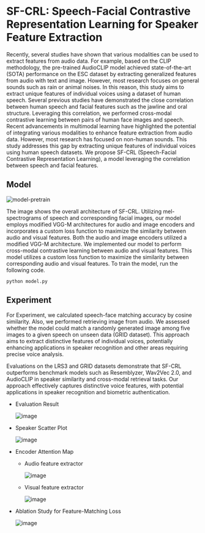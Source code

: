# SF-CRL: Speech-Facial Contrastive Representation Learning for Speaker Feature Extraction

Recently, several studies have shown that various modalities can be used to extract features from audio data. For example, based on the CLIP methodology, the pre-trained AudioCLIP model achieved state-of-the-art (SOTA) performance on the ESC dataset by extracting generalized features from audio with text and image.
However, most research focuses on general sounds such as rain or animal noises. In this reason, this study aims to extract unique features of individual voices using a dataset of human speech. Several previous studies have demonstrated the close correlation between human speech and facial features such as the jawline and oral structure. Leveraging this correlation, we performed cross-modal contrastive learning between pairs of human face images and speech.
Recent advancements in multimodal learning have highlighted the potential of integrating various modalities to enhance feature extraction from audio data. However, most research has focused on non-human sounds. This study addresses this gap by extracting unique features of individual voices using human speech datasets.
We propose SF-CRL (Speech-Facial Contrastive Representation Learning), a model leveraging the correlation between speech and facial features. 

## Model

![model-pretrain](https://github.com/dxlabskku/2024capstone_SFCRL/assets/149983937/99e568d1-9201-4263-9263-d136ffb5bd60)

The image shows the overall architecture of SF-CRL. Utilizing mel-spectrograms of speech and corresponding facial images, our model employs modified VGG-M architectures for audio and image encoders and incorporates a custom loss function to maximize the similarity between audio and visual features. Both the audio and image encoders utilized a modified VGG-M architecture. We implemented our model to perform cross-modal contrastive learning between audio and visual features. This model utilizes a custom loss function to maximize the similarity between corresponding audio and visual features. To train the model, run the following code.

```
python model.py
```

## Experiment

For Experiment, we calculated speech-face matching accuracy by cosine similarity. Also, we performed retrieving image from audio. We assessed whether the model could match a randomly generated image among five images to a given speech on unseen data (GRID dataset). This approach aims to extract distinctive features of individual voices, potentially enhancing applications in speaker recognition and other areas requiring precise voice analysis.

Evaluations on the LRS3 and GRID datasets demonstrate that SF-CRL outperforms benchmark models such as Resemblyzer, Wav2Vec 2.0, and AudioCLIP in speaker similarity and cross-modal retrieval tasks. Our approach effectively captures distinctive voice features, with potential applications in speaker recognition and biometric authentication. 

- Evaluation Result
  
  ![image](https://github.com/dxlabskku/2024capstone_SFCRL/assets/149983937/d7d33fea-02ab-4f78-a89e-dbea752a9796)


- Speaker Scatter Plot

  ![image](https://github.com/dxlabskku/2024capstone_SFCRL/assets/149983937/af353c93-a64c-44fa-8cba-aab7771ef566)


- Encoder Attention Map
  - Audio feature extractor
    
    ![image](https://github.com/dxlabskku/2024capstone_SFCRL/assets/149983937/fef30fe1-6fb0-499a-8d20-d184c5794a01)

  - Visual feature extractor
    
    ![image](https://github.com/dxlabskku/2024capstone_SFCRL/assets/149983937/46d8c405-2be9-469c-9ece-8ec8a480b2ab)

  
- Ablation Study for Feature-Matching Loss
  
  ![image](https://github.com/dxlabskku/2024capstone_SFCRL/assets/149983937/9b8d3afe-dce2-430e-b69b-59d249f4c967)



